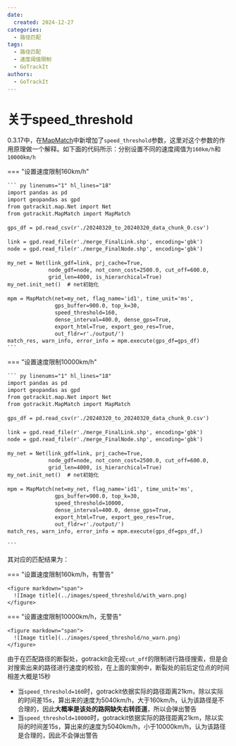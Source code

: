 ```yaml
---
date:
  created: 2024-12-27
categories:
  - 路径匹配
tags:
  - 路径匹配
  - 速度阈值限制
  - GoTrackIt
authors:
  - GoTrackIt
---
```


[MapMatch]: https://gotrackit.readthedocs.io/en/latest/Func%26API/MapMatch/


# 关于speed_threshold

0.3.17中，在[MapMatch]中新增加了`speed_threshold`参数，这里对这个参数的作用原理做一个解释。如下面的代码所示：分别设置不同的速度阈值为`160km/h`和`10000km/h`
<!-- more -->

=== "设置速度限制160km/h"

    ``` py linenums="1" hl_lines="18"
    import pandas as pd
    import geopandas as gpd
    from gotrackit.map.Net import Net
    from gotrackit.MapMatch import MapMatch

    gps_df = pd.read_csv(r'./20240320_to_20240320_data_chunk_0.csv')
    
    link = gpd.read_file(r'./merge_FinalLink.shp', encoding='gbk')
    node = gpd.read_file(r'./merge_FinalNode.shp', encoding='gbk')
    
    my_net = Net(link_gdf=link, prj_cache=True,
                 node_gdf=node, not_conn_cost=2500.0, cut_off=600.0, 
                 grid_len=4000, is_hierarchical=True)
    my_net.init_net()  # net初始化
    
    mpm = MapMatch(net=my_net, flag_name='id1', time_unit='ms',
                   gps_buffer=900.0, top_k=30,
                   speed_threshold=160,
                   dense_interval=400.0, dense_gps=True,
                   export_html=True, export_geo_res=True, 
                   out_fldr=r'./output/')
    match_res, warn_info, error_info = mpm.execute(gps_df=gps_df)
    ```

=== "设置速度限制10000km/h"

    ``` py linenums="1" hl_lines="18"
    import pandas as pd
    import geopandas as gpd
    from gotrackit.map.Net import Net
    from gotrackit.MapMatch import MapMatch

    gps_df = pd.read_csv(r'./20240320_to_20240320_data_chunk_0.csv')
    
    link = gpd.read_file(r'./merge_FinalLink.shp', encoding='gbk')
    node = gpd.read_file(r'./merge_FinalNode.shp', encoding='gbk')
    
    my_net = Net(link_gdf=link, prj_cache=True,
                 node_gdf=node, not_conn_cost=2500.0, cut_off=600.0, 
                 grid_len=4000, is_hierarchical=True)
    my_net.init_net()  # net初始化
    
    mpm = MapMatch(net=my_net, flag_name='id1', time_unit='ms',
                   gps_buffer=900.0, top_k=30,
                   speed_threshold=10000,
                   dense_interval=400.0, dense_gps=True,
                   export_html=True, export_geo_res=True, 
                   out_fldr=r'./output/')
    match_res, warn_info, error_info = mpm.execute(gps_df=gps_df,)
    
    ```

其对应的匹配结果为：

=== "设置速度限制160km/h，有警告"

    <figure markdown="span">
      ![Image title](../images/speed_threshold/with_warn.png)
    </figure>


=== "设置速度限制10000km/h，无警告"

    <figure markdown="span">
      ![Image title](../images/speed_threshold/no_warn.png)
    </figure>

由于在匹配路径的断裂处，gotrackit会无视`cut_off`的限制进行路径搜索，但是会对搜索出来的路径进行速度的校验，在上面的案例中，断裂处的前后定位点的时间相差大概是15秒

 - 当`speed_threshold=160`时，gotrackit依据实际的路径距离21km，除以实际的时间差15s，算出来的速度为5040km/h，大于160km/h，认为该路径是不合理的，因此**大概率是该处的路网缺失右转匝道**，所以会弹出警告
 - 当`speed_threshold=10000`时，gotrackit依据实际的路径距离21km，除以实际的时间差15s，算出来的速度为5040km/h，小于10000km/h，认为该路径是合理的，因此不会弹出警告